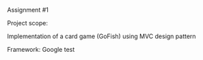 Assignment #1

Project scope:

Implementation of a card game (GoFish) using MVC design pattern

Framework:
Google test
